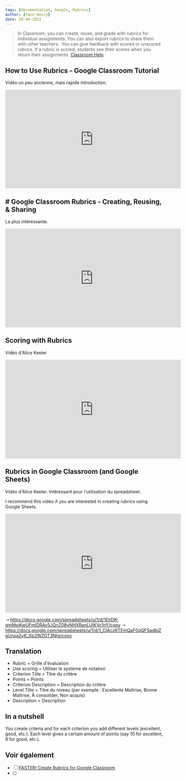 ```yaml
---
tags: [documentation, Google, Rubrics]
author: [Yann Houry]
date: 20-04-2022
---
```


> In Classroom, you can create, reuse, and grade with rubrics for individual assignments. You can also export rubrics to share them with other teachers. 
> You can give feedback with scored or unscored rubrics. If a rubric is scored, students see their scores when you return their assignments.
> [Classroom Help](https://support.google.com/edu/classroom/answer/9335069?hl=en&co=GENIE.Platform%3DAndroid#zippy=%2Csee-an-assignments-rubric)

 ## How to Use Rubrics - Google Classroom Tutorial
 Vidéo un peu ancienne, mais rapide introduction.
 
<iframe width="560" height="315" src="https://www.youtube.com/embed/OnueoPKr2mY" title="YouTube video player" frameborder="0" allow="accelerometer; autoplay; clipboard-write; encrypted-media; gyroscope; picture-in-picture" allowfullscreen></iframe>

## # Google Classroom Rubrics - Creating, Reusing, & Sharing
La plus intéressante.

<iframe width="560" height="315" src="https://www.youtube.com/embed/r5LF8eAH2N4" title="YouTube video player" frameborder="0" allow="accelerometer; autoplay; clipboard-write; encrypted-media; gyroscope; picture-in-picture" allowfullscreen></iframe>

## Scoring with Rubrics
Vidéo d'Alice Keeler

<iframe width="560" height="315" src="https://www.youtube.com/embed/SOaFTNaWXJw" title="YouTube video player" frameborder="0" allow="accelerometer; autoplay; clipboard-write; encrypted-media; gyroscope; picture-in-picture" allowfullscreen></iframe>

## Rubrics in Google Classroom (and Google Sheets)
Vidéo d'Alice Keeler. Intéressant pour l'utilisation du spreadsheet.

I recommend this video if you are interested in creating rubrics using Google Sheets.

<iframe width="560" height="315" src="https://www.youtube.com/embed/jpE2VPEbuck" title="YouTube video player" frameborder="0" allow="accelerometer; autoplay; clipboard-write; encrypted-media; gyroscope; picture-in-picture" allowfullscreen></iframe>

➝ https://docs.google.com/spreadsheets/u/1/d/1EhDK-gmNtoKwUFmIDRAv5JQnZ08vNHXRanLUIKVc1nY/copy
➝ https://docs.google.com/spreadsheets/u/1/d/1_CIAczRTEmQaF0qQFSadbiZgUnsa2yK_Xp2WZGT3Ntg/copy

## Translation
- Rubric = Grille d'évaluation
- Use scoring = Utiliser le système de notation
- Criterion Title = Titre du critère
- Points = Points
- Criterion Description = Description du critère
- Level Title = Titre du niveau (par exemple : Excellente Maîtrise, Bonne Maîtrise, À consolider, Non acquis)
- Description = Description

## In a nutshell
You create criteria and for each criterion you add different levels (excellent, good, etc.). Each level gives a certain amount of points (say 10 for excellent, 8 for good, etc.).

## Voir également
- [ ] [FASTER! Create Rubrics for Google Classroom](https://alicekeeler.com/2022/07/28/faster-create-rubrics-for-google-classroom/)
- [ ] 